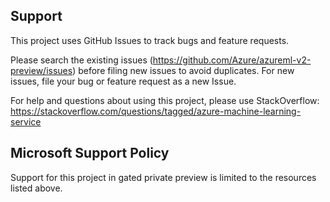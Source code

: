 ## Support
This project uses GitHub Issues to track bugs and feature requests. 

Please search the existing issues (https://github.com/Azure/azureml-v2-preview/issues) before filing new issues to avoid duplicates. For new issues, file your bug or feature request as a new Issue.

For help and questions about using this project, please use StackOverflow: https://stackoverflow.com/questions/tagged/azure-machine-learning-service

## Microsoft Support Policy
Support for this project in gated private preview is limited to the resources listed above.
